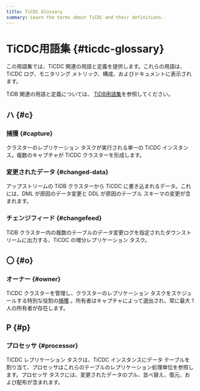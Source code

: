 ```yaml
---
title: TiCDC Glossary
summary: Learn the terms about TiCDC and their definitions.
---
```


# TiCDC用語集 {#ticdc-glossary}

この用語集では、TiCDC 関連の用語と定義を提供します。これらの用語は、TiCDC ログ、モニタリング メトリック、構成、およびドキュメントに表示されます。

TiDB 関連の用語と定義については、 [TiDB用語集](/glossary.md)を参照してください。

## ハ {#c}

### 捕獲 {#capture}

クラスターのレプリケーション タスクが実行される単一の TiCDC インスタンス。複数のキャプチャが TiCDC クラスターを形成します。

### 変更されたデータ {#changed-data}

アップストリームの TiDB クラスターから TiCDC に書き込まれるデータ。これには、DML が原因のデータ変更と DDL が原因のテーブル スキーマの変更が含まれます。

### チェンジフィード {#changefeed}

TiDB クラスター内の複数のテーブルのデータ変更ログを指定されたダウンストリームに出力する、TiCDC の増分レプリケーション タスク。

## 〇 {#o}

### オーナー {#owner}

TiCDC クラスターを管理し、クラスターのレプリケーション タスクをスケジュールする特別な役割の[捕獲](#capture) 。所有者はキャプチャによって選出され、常に最大 1 人の所有者が存在します。

## P {#p}

### プロセッサ {#processor}

TiCDC レプリケーション タスクは、TiCDC インスタンスにデータ テーブルを割り当て、プロセッサはこれらのテーブルのレプリケーション処理単位を参照します。プロセッサ タスクには、変更されたデータのプル、並べ替え、復元、および配布が含まれます。
